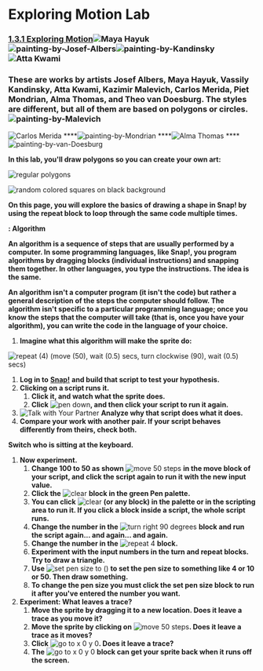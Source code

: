 # Exploring Motion Lab



### [**1.3.1 Exploring Motion**](https://bjc.edc.org/bjc-r/cur/programming/1-introduction/3-drawing/1-exploring-motion.html?topic=nyc_bjc%2F1-intro-loops.topic&course=bjc4nyc.html&novideo&noassignment)![Maya Hayuk](https://lh3.googleusercontent.com/Qra2gt2_sOxU7o4j_mZbcaqP45GHI4FBMlDZEhTvpLWM54ueJOPe61iv7DAoZKiqcBgWevDYHQT4mqzjDn7O2_iZLqcY07Hr7oyc-ELcAPGaEgLPjSD9uvsSDqin0KDm1psE_nM)![painting-by-Josef-Albers](https://lh4.googleusercontent.com/0DUqWMKuRT6dklFdGlOgZunASChxHL0K_OBpmhWqbfJz_JebsrmSTjJHV-8kE5YA1Gc9cujKWN_d3YH5p-UsrBfJcdG16KP7nenYNuePQz-vffpEp6foYevr_UQgI2SZ5Crm6tk)![painting-by-Kandinsky](https://lh5.googleusercontent.com/LupQRWbSlTgbOtHNQZyW31ftIp0WGRvzX9tG6Iv15r0738WBOzz1dIYc5mKwike6OQl8UQwYw6RjBYIA_UZPn54hqD9JgIZukhvugDHd3MyVV4CPNqpyNamZ3C-xoU3Rp5sTrz4)![Atta Kwami](https://lh3.googleusercontent.com/lQ8taUrV0al_ZjIldoh1DeQ99a09ZE_yDa-t0Wzkl3gVHzjSjuxc4dL1HS-bYMSXwPsADWZXSIEHCpEkoLYKG0jg-c3HvegT9VoPqvN6iU5O2aR1QTGtnA6SrvOW3VPNHgh34jg)

### **These are works by artists Josef Albers, Maya Hayuk, Vassily Kandinsky, Atta Kwami, Kazimir Malevich, Carlos Merida, Piet Mondrian, Alma Thomas, and Theo van Doesburg. The styles are different, but all of them are based on polygons or circles.**    ![painting-by-Malevich](https://lh6.googleusercontent.com/K2pvM8-dR01GKg6SR92MIRrT_5-sVTj6fZkKf4XFbnf-fUevuRvuXFcGSddb0otoFgSTZlWgeyZgB0LPbdp6MiyMPLEN8KhIQETN3JdSqpFpy85lDFMjZFKijkk-iBMApmtXSZc)

![Carlos Merida](https://lh4.googleusercontent.com/iWUNnYVUJZ_XYP5O9zG8QJo3kicOFNx4Uv4rI5LMASN7-XQa92tboCbxLNFHkT3OGg6rQQBliNC9tmIF1rmn3VIrDIv0X1Wta4hEVhQ9cDrwgoGax8dxYwEIzrCUia48XOKC4Ek) ****![painting-by-Mondrian](https://lh5.googleusercontent.com/LoT-eSEDkrBqUmj1LNPLAArJSeY6PSUHDsnq9DVHv1AFOwgDWSVHw8KQhUCPEiNw-IkcmErY0kQ-JLV2kyxWtAVEXQJYDMpADen4kds8Jf3cGf5VfsCXxhYMo9RVElcAc-3sqM0) ****![Alma Thomas](https://lh4.googleusercontent.com/o2SrptZYXo4KkKSEDgfTv5gC3CMvg68YXQXuh55vEBUwymUe81Cw9hZgQAQ05r8Ek9RgaatjzQ_7r99h2nPXveKD9W1t7m-eanbDVb1IgmdAvVxf9VOkLDiqK0xrFTzZEd9Apas) ****![painting-by-van-Doesburg](https://lh5.googleusercontent.com/6_D29btieC0NRFTzMWZlhE_6c6ovNJuNAKyZWSML9EC27mnN-v9ff07DSkc9ETBc2EFHTcULCMKpU0guKyvP3zfCV7Oo8l574NpWZMjxT3RLnuJ6J3Xo00xyfZGvq05WvWL0jvA)

**In this lab, you'll draw polygons so you can create your own art:**

![regular polygons](https://lh3.googleusercontent.com/qxysVsCC5Fnhh9eXKNQV-VlItVd0QUp5IKYAaoBo3N7jFJA0eV_f2lr727S6MEB5xUYuReb8qLxV0uqXmAI-V-qCGZKQ2chies2bS0rnj87DJH5PIyzYsF02Q5XsAWYFEBCxe3Y)

![random colored squares on black background](https://lh5.googleusercontent.com/_bRve2ZIh7tNpeFJ8ujtVxp43yvWaa4rQweDvm5fm4NyiawtsCSoinSzEMjMU9lHpTjTy9nO3wNNiBwU45W47ckHein7RLNc3phHAb5rhVlozpN_viI7zyrnVZIzqrU2bj3vjFg)

**On this page, you will explore the basics of drawing a shape in Snap! by using the repeat block to loop through the same code multiple times.**

**: Algorithm**

**An algorithm is a sequence of steps that are usually performed by a computer. In some programming languages, like Snap!, you program algorithms by dragging blocks \(individual instructions\) and snapping them together. In other languages, you type the instructions. The idea is the same.**

**An algorithm isn't a computer program \(it isn't the code\) but rather a general description of the steps the computer should follow. The algorithm isn't specific to a particular programming language; once you know the steps that the computer will take \(that is, once you have your algorithm\), you can write the code in the language of your choice.**

1. **Imagine what this algorithm will make the sprite do:**

![repeat \(4\) \(move \(50\), wait \(0.5\) secs, turn clockwise \(90\), wait \(0.5\) secs\)](https://lh3.googleusercontent.com/z-4vTpAjcJ5M_WxTmNnlZnPRsMP9KzW9PoHwqq6F9uWbQlUIVRvyNzQd8T9_v51zbto9I6gLpEKhkqNbfaI0j420lcNGGAy7-kJelH98MXmNNStwFt_Zi-VPzeuKuxP5h24XiLE)

1. **Log in to** [**Snap!**](http://snap.berkeley.edu/run) **and build that script to test your hypothesis.**
2. **Clicking on a script runs it.**
   1. **Click it, and watch what the sprite does.**
   2. **Click** ![pen down](https://lh5.googleusercontent.com/N_h2EMm4yVzzsxnoDhK7PdZ9m02TZBNbftirqLOS4ar64gFy9puOePgLvZgJ2IX047vSnXihQZXzovUn5M5F6JFprW1rQZKQpkFyVo2vJ45cXj0M7_YzeAIP_fSQeXfNQw6XHA8)**, and then click your script to run it again.**
3. ![Talk with Your Partner](https://lh3.googleusercontent.com/8tSC56uctVho-X7crAOKcl-Um-I47x5NkeXjnlFhoxPmZGLuyaTUvfXazH0Ege0OQXhNqnTJkNJPECx2dwv3KC5ymBMdWIvZPzeAmiOJEW7nyf-FNW0LS3wkKDSbznTOdj5fvDw) **Analyze why that script does what it does.**
4. **Compare your work with another pair. If your script behaves differently from theirs, check both.**

**Switch who is sitting at the keyboard.**

1. **Now experiment.**
   1. **Change 100 to 50 as shown** ![move 50 steps](https://lh5.googleusercontent.com/_WY64WECy2vRso0QYH5aPHVPy9yKIV6b7BDFmRPXmQg8ujJ5L5HTsG5Lu7KegSckgq4o1PdGAOB-ZugYQiyvPIwQMytaqSX4outAiew4yWMz66RuUqy11Z0W5Us00n1L5JJsiJA) **in the move block of your script, and click the script again to run it with the new input value.**
   2. **Click the** ![clear](https://lh5.googleusercontent.com/Lr_JthuCHsL8G7GHBVxRBgCSVA1NGCb33qdOcZyfWxNu4hYfRYBXkKeDBnIFu2jP6BqQd1XPqvakTvuItHUjRhRhg6K3-ItYcMlB9YAaH1F72zLGv_2VH1Rj9k7rpNiNzBJNpyI) **block in the green Pen palette.**
   3. **You can click** ![clear](https://lh4.googleusercontent.com/E95a-bFHUJVU-OLf4yr9JmvJqpraTurQxw1On_VM3P5GHgyiN7Ejz1gIR8dZaxdHsom4yTvS7lDBbyQN6lozgXoR5hLxg60dhLO3Mfvuq2p9AQT6ljXIfZYfgLzTN63ojeiNWhE) **\(or any block\) in the palette or in the scripting area to run it. If you click a block inside a script, the whole script runs.**
   4. **Change the number in the** ![turn right 90 degrees](https://lh6.googleusercontent.com/H0pel8tcW5oV__MZquC_JVeQ6V2-w0I1e9ddqyHphDrmNGD4dIo0w8kNvarHlz3zOUUe34v5Aw4hhWMWrE_tsPHYpeAydDlLTvbhzYZJqivGxfMZYxwx9x45iYkuUh1wkE6bA_M) **block and run the script again... and again... and again.**
   5. **Change the number in the** ![repeat 4](https://lh3.googleusercontent.com/i26JTw-UcLbZUp709n5oHBRS1HiCiqV8bNpIPzTomVNynKGxqmFEFDpCkO3Y0h1yr5P2aFw62-mvKV7Ej2i_YVr80qAnNCniYBVKvzIMBxk_j_0SRnyh-8Aiw4VuVa_PNPw7OQs) **block.**
   6. **Experiment with the input numbers in the turn and repeat blocks. Try to draw a triangle.**
   7. **Use** ![set pen size to \(\)](https://lh4.googleusercontent.com/EKMEFNbxYcNas_dpp4ju0aroJUFq2MIl-nfw6L5wL6brLMh0DToYLvgFR69TPJ8xGDl8BTQd91bFLtMN1lqcn56tft4HQQUmamxbh4HgWbjJd-pgmKpc_7mI7ey_ficyLlkwMoQ) **to set the pen size to something like 4 or 10 or 50. Then draw something.**
   8. **To change the pen size you must click the set pen size block to run it after you've entered the number you want.**
2. **Experiment: What leaves a trace?**
   1. **Move the sprite by dragging it to a new location. Does it leave a trace as you move it?**
   2. **Move the sprite by clicking on** ![move 50 steps](https://lh4.googleusercontent.com/Jew-98YOM6oHm6D6aPp9spwsgPZU8uQiEEsHmmEH7_VzNqsHs_ZE4msGOJAqC6udafnLWSBC8FOaiwAO9aOTIwHrxnC0eb_zwrISAveoUON0J6dX04w45VFiMtRzrHL5HqzOhw0)**. Does it leave a trace as it moves?**
   3. **Click** ![go to x 0 y 0](https://lh4.googleusercontent.com/fweacesde5NpIyyhWx0_fWY6hfHYiKxGxBo4WqSz9PAPfQ71cKxJ0MnHAsavYNrKfm9lL1-8eksbQPb5DFpa1-EXDIKzeRf6-MR6FE-fv92Mis9UzKndCBVKPX7vr-PLDgvqHxk)**. Does it leave a trace?**
   4. **The** ![go to x 0 y 0](https://lh3.googleusercontent.com/3VS0kYxHFOMc92zyQeMkiTOePj3JREhIOklIe9Z6LPWd-JxseyuFQVTiODL8m5bnhxgGX3lDQJCDKKViEpRxjkh_k0V6xjwwBadEsKcL8JuYjjhrYDwea4aNgKUMogQtjrYmI5g) **block can get your sprite back when it runs off the screen.**

